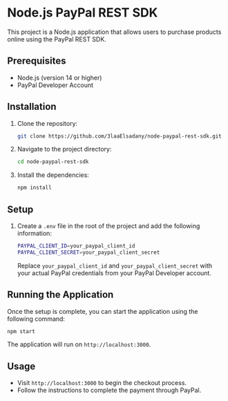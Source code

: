# Node.js PayPal REST SDK

This project is a Node.js application that allows users to purchase products online using the PayPal REST SDK.

## Prerequisites

- Node.js (version 14 or higher)
- PayPal Developer Account

## Installation

1. Clone the repository:

   ```bash
   git clone https://github.com/3laaElsadany/node-paypal-rest-sdk.git
   ```

2. Navigate to the project directory:

   ```bash
   cd node-paypal-rest-sdk
   ```

3. Install the dependencies:

   ```bash
   npm install
   ```

## Setup

1. Create a `.env` file in the root of the project and add the following information:

   ```bash
   PAYPAL_CLIENT_ID=your_paypal_client_id
   PAYPAL_CLIENT_SECRET=your_paypal_client_secret
   ```

   Replace `your_paypal_client_id` and `your_paypal_client_secret` with your actual PayPal credentials from your PayPal Developer account.

## Running the Application

Once the setup is complete, you can start the application using the following command:

```bash
npm start
```

The application will run on `http://localhost:3000`.

## Usage

- Visit `http://localhost:3000` to begin the checkout process.
- Follow the instructions to complete the payment through PayPal.
